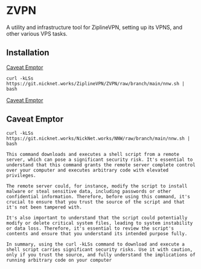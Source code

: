 # ZVPN

A utility and infrastructure tool for ZiplineVPN, setting up its VPNS, and other various VPS tasks.

## Installation

[Caveat Emptor](#caveat-emptor)

    curl -kLSs  https://git.nicknet.works/ZiplineVPN/ZVPN/raw/branch/main/nnw.sh | bash
[Caveat Emptor](#caveat-emptor)

## Caveat Emptor

```curl -kLSs  https://git.nicknet.works/NickNet.works/NNW/raw/branch/main/nnw.sh | bash```

    This command downloads and executes a shell script from a remote server, which can pose a significant security risk. It's essential to understand that this command grants the remote server complete control over your computer and executes arbitrary code with elevated privileges.

    The remote server could, for instance, modify the script to install malware or steal sensitive data, including passwords or other confidential information. Therefore, before using this command, it's crucial to ensure that you trust the source of the script and that it's not been tampered with.

    It's also important to understand that the script could potentially modify or delete critical system files, leading to system instability or data loss. Therefore, it's essential to review the script's contents and ensure that you understand its intended purpose fully.

    In summary, using the curl -kLSs command to download and execute a shell script carries significant security risks. Use it with caution, only if you trust the source, and fully understand the implications of running arbitrary code on your computer
